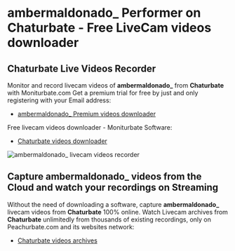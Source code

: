 # ambermaldonado_ Performer on Chaturbate - Free LiveCam videos downloader

## Chaturbate Live Videos Recorder

Monitor and record livecam videos of **ambermaldonado_** from **Chaturbate** with Moniturbate.com
Get a premium trial for free by just and only registering with your Email address:
* [ambermaldonado_ Premium videos downloader](https://moniturbate.com/request-demo-licence-key.html)

Free livecam videos downloader - Moniturbate Software:
* [Chaturbate videos downloader](https://moniturbate.com/moniturbate-download-software.html)

![ambermaldonado_ livecam videos recorder](https://peachurnet.com/templates/moniturbate-software.png)


## Capture ambermaldonado_ videos from the Cloud and watch your recordings on Streaming

Without the need of downloading a software, capture **ambermaldonado_** livecam videos from **Chaturbate** 100% online.
Watch Livecam archives from **Chaturbate** unlimitedly from thousands of existing recordings, only on Peachurbate.com and its websites network:
* [Chaturbate videos archives](https://peachurnet.com/)